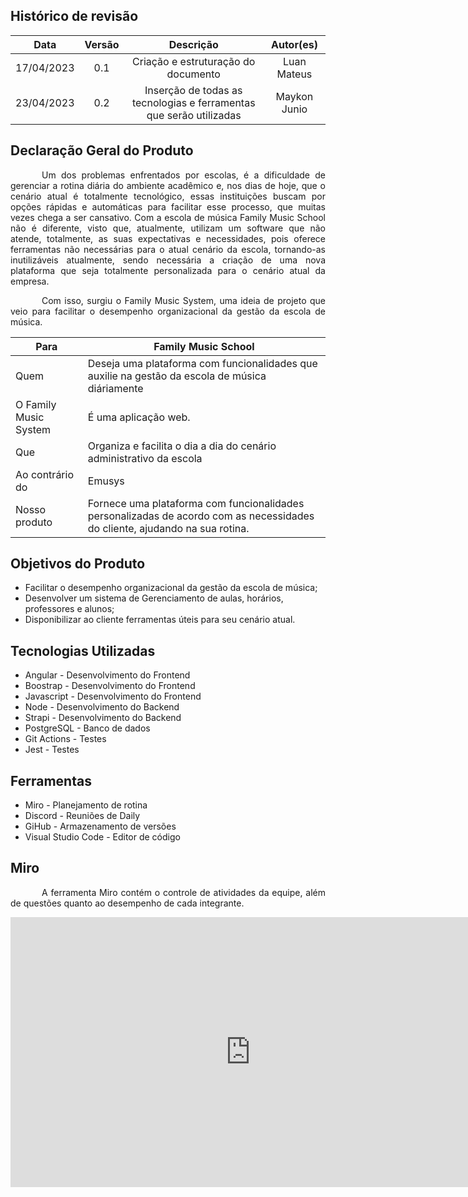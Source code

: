 ## Histórico de revisão

|    Data    | Versão |              Descrição              |  Autor(es)  |
| :--------: | :----: | :---------------------------------: | :---------: |
| 17/04/2023 |  0.1   | Criação e estruturação do documento | Luan Mateus |
| 23/04/2023 |  0.2   | Inserção de todas as tecnologias e ferramentas que serão utilizadas  | Maykon Junio |


## Declaração Geral do Produto

<p style="text-indent: 50px;text-align: justify;">Um dos problemas enfrentados por escolas, é a dificuldade de gerenciar a rotina diária do ambiente acadêmico e, nos dias de hoje, que o cenário atual é totalmente tecnológico, essas instituições buscam por opções rápidas e automáticas para facilitar esse processo, que muitas vezes chega a ser cansativo. Com a escola de música Family Music School não é diferente, visto que, atualmente, utilizam um software que não atende, totalmente, as suas expectativas e necessidades, pois oferece ferramentas não necessárias para o atual cenário da escola, tornando-as inutilizáveis atualmente, sendo necessária a criação de uma nova plataforma que seja totalmente personalizada para o cenário atual da empresa.
</p>
<p style="text-indent: 50px;text-align: justify;">
Com isso, surgiu o Family Music System, uma ideia de projeto que veio para facilitar o desempenho organizacional da gestão da escola de música.</p>

| Para                  | Family Music School                                                                                                         |
| --------------------- | --------------------------------------------------------------------------------------------------------------------------- |
| Quem                  | Deseja uma plataforma com funcionalidades que auxilie na gestão da escola de música diáriamente                             |
| O Family Music System | É uma aplicação web.                                                                                                        |
| Que                   | Organiza e facilita o dia a dia do cenário administrativo da escola                                                         |
| Ao contrário do       | Emusys                                                                                                                      |
| Nosso produto         | Fornece uma plataforma com funcionalidades personalizadas de acordo com as necessidades do cliente, ajudando na sua rotina. |

## Objetivos do Produto

- Facilitar o desempenho organizacional da gestão da escola de música;
- Desenvolver um sistema de Gerenciamento de aulas, horários, professores e alunos;
- Disponibilizar ao cliente ferramentas úteis para seu cenário atual.

## Tecnologias Utilizadas

- Angular - Desenvolvimento do Frontend
- Boostrap - Desenvolvimento do Frontend
- Javascript - Desenvolvimento do Frontend
- Node - Desenvolvimento do Backend
- Strapi - Desenvolvimento do Backend
- PostgreSQL - Banco de dados
- Git Actions - Testes
- Jest - Testes

## Ferramentas

- Miro - Planejamento de rotina
- Discord - Reuniões de Daily
- GiHub - Armazenamento de versões
- Visual Studio Code - Editor de código

## Miro

<p style="text-indent: 50px;text-align: justify;">A ferramenta Miro contém o controle de atividades da equipe, além de questões quanto ao desempenho de cada integrante.</p>

<p align="center">
<iframe width="768" height="432" src="https://miro.com/app/board/uXjVMVoHHhw=/?share_link_id=619056764609" frameborder="0" scrolling="no" allowfullscreen></iframe>
</p>
